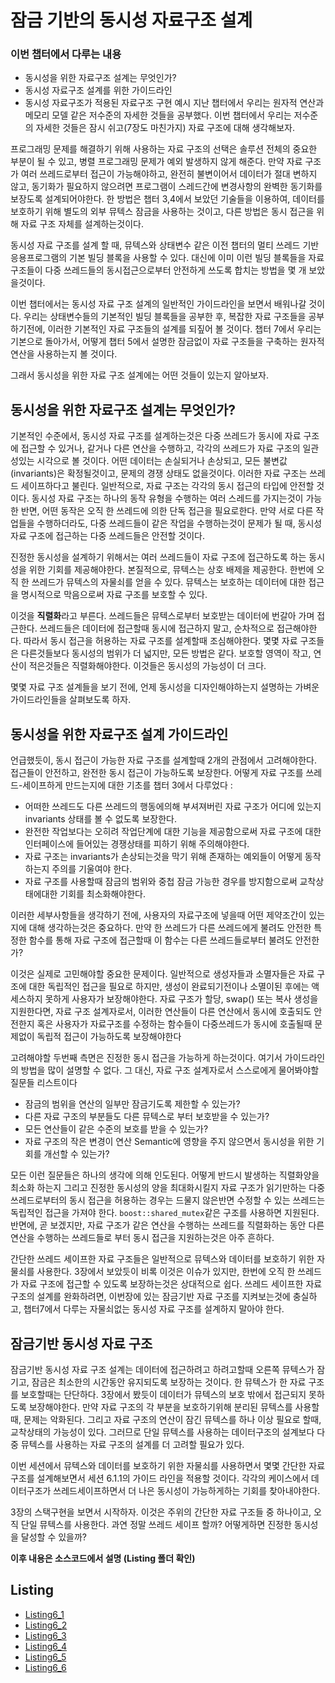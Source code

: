 # 잠금 기반의 동시성 자료구조 설계

### 이번 챕터에서 다루는 내용
 * 동시성을 위한 자료구조 설계는 무엇인가?
 * 동시성 자료구조 설계를 위한 가이드라인
 * 동시성 자료구조가 적용된 자료구조 구현 예시
지난 챕터에서 우리는 원자적 연산과 메모리 모델 같은 저수준의 자세한 것들을 공부했다.
이번 챕터에서 우리는 저수준의 자세한 것들은 잠시 쉬고(7장도 마친가지) 자료 구조에 대해 생각해보자.

프로그래밍 문제를 해결하기 위해 사용하는 자료 구조의 선택은 솔루션 전체의 중요한 부분이 될 수 있고, 병렬 프로그래밍 문제가 예외 발생하지 않게 해준다.
만약 자료 구조가 여러 쓰레드로부터 접근이 가능해야하고, 완전히 불변이어서 데이터가 절대 변하지 않고, 동기화가 필요하지 않으려면 프로그램이 스레드간에 변경사항의 완벽한 동기화를 보장도록 설계되어야한다.
한 방법은 챕터 3,4에서 보았던 기술들을 이용하여, 데이터를 보호하기 위해 별도의 외부 뮤텍스 잠금을 사용하는 것이고, 다른 방법은 동시 접근을 위해 자료 구조 자체를 설계하는것이다.

동시성 자료 구조를 설계 할 때, 뮤텍스와 상태변수 같은 이전 챕터의 멀티 쓰레드 기반 응용프로그램의 기본 빌딩 블록을 사용할 수 있다.
대신에 이미 이런 빌딩 블록들을 자료 구조들이 다중 쓰레드들의 동시접근으로부터 안전하게 쓰도록 합치는 방법을 몇 개 보았을것이다.

이번 챕터에서는 동시성 자료 구조 설계의 일반적인 가이드라인을 보면서 배워나갈 것이다.
우리는 상태변수들의 기본적인 빌딩 블록들을 공부한 후, 복잡한 자료 구조들을 공부하기전에, 이러한 기본적인 자료 구조들의 설계를 되짚어 볼 것이다.
챕터 7에서 우리는 기본으로 돌아가서, 어떻게 챕터 5에서 설명한 잠금없이 자료 구조들을 구축하는 원자적 연산을 사용하는지 볼 것이다.

그래서 동시성을 위한 자료 구조 설계에는 어떤 것들이 있는지 알아보자.


## 동시성을 위한 자료구조 설계는 무엇인가?
기본적인 수준에서, 동시성 자료 구조를 설계하는것은 다중 쓰레드가 동시에 자료 구조에 접근할 수 있거나, 같거나 다른 연산을 수행하고, 각각의 쓰레드가 자료 구조의 일관성있는 시각으로 볼 것이다.
어떤 데이터는 손실되거나 손상되고, 모든 불변값(invariants)은 확정될것이고, 문제의 경쟁 상태도 없을것이다.
이러한 자료 구조는 쓰레드 세이프하다고 불린다.
일반적으로, 자료 구조는 각각의 동시 접근의 타입에 안전할 것이다.
동시성 자료 구조는 하나의 동작 유형을 수행하는 여러 스레드를 가지는것이 가능한 반면, 어떤 동작은 오직 한 쓰레드에 의한 단독 접근을 필요로한다.
만약 서로 다른 작업들을 수행하더라도, 다중 쓰레드들이 같은 작업을 수행하는것이 문제가 될 때, 동시성 자료 구조에 접근하는 다중 쓰레드들은 안전할 것이다.

진정한 동시성을 설계하기 위해서는 여러 쓰레드들이 자료 구조에 접근하도록 하는 동시성을 위한 기회를 제공해야한다.
본질적으로, 뮤텍스는 상호 배제을 제공한다.
한번에 오직 한 쓰레드가 뮤텍스의 자물쇠를 얻을 수 있다.
뮤텍스는 보호하는 데이터에 대한 접근을 명시적으로 막음으로써 자료 구조를 보호할 수 있다.

이것을 **직렬화**라고 부른다.
쓰레드들은 뮤텍스로부터 보호받는 데이터에 번갈아 가며 접근한다.
쓰레드들은 데이터에 접근할때 동시에 접근하지 말고, 순차적으로 접근해야한다.
따라서 동시 접근을 허용하는 자료 구조를 설계할때 조심해야한다.
몇몇 자료 구조들은 다른것들보다 동시성의 범위가 더 넓지만, 모든 방법은 같다.
보호할 영역이 작고, 연산이 적은것들은 직렬화해야한다.
이것들은 동시성의 가능성이 더 크다.

몇몇 자료 구조 설계들을 보기 전에, 언제 동시성을 디자인해야하는지 설명하는 가벼운 가이드라인들을 살펴보도록 하자.

## 동시성을 위한 자료구조 설계 가이드라인
언급했듯이, 동시 접근이 가능한 자료 구조를 설계할때 2개의 관점에서 고려해야한다.
접근들이 안전하고, 완전한 동시 접근이 가능하도록 보장한다.
어떻게 자료 구조를 쓰레드-세이프하게 만드는지에 대한 기초를 챕터 3에서 다루었다 :
 * 어떠한 쓰레드도 다른 쓰레드의 행동에의해 부셔져버린 자료 구조가 어디에 있는지 invariants 상태를 볼 수 없도록 보장한다.
 * 완전한 작업보다는 오히려 작업단계에 대한 기능을 제공함으로써 자료 구조에 대한 인터페이스에 들어있는 경쟁상태를 피하기 위해 주의해야한다.
 * 자료 구조는 invariants가 손상되는것을 막기 위해 존재하는 예외들이 어떻게 동작하는지 주의를 기울여야 한다.
 * 자료 구조를 사용할때 잠금의 범위와 중첩 잠금 가능한 경우를 방지함으로써 교착상태에대한 기회를 최소화해야한다.

이러한 세부사항들을 생각하기 전에, 사용자의 자료구조에 넣을때 어떤 제약조간이 있는지에 대해 생각하는것은 중요하다.
만약 한 쓰레드가 다른 쓰레드에게 불려도 안전한 특정한 함수를 통해 자료 구조에 접근할때 이 함수는 다른 쓰레드들로부터 불려도 안전한가?

이것은 실제로 고민해야할 중요한 문제이다.
일반적으로 생성자들과 소멸자들은 자료 구조에 대한 독립적인 접근을 필요로 하지만, 생성이 완료되기전이나 소멸이된 후에는 액세스하지 못하게 사용자가 보장해야한다.
자료 구조가 할당, swap() 또는 복사 생성을 지원한다면, 자료 구조 설계자로서, 이러한 연산들이 다른 연산에서 동시에 호출되도 안전한지 혹은 사용자가 자료구조를 수정하는 함수들이 다중쓰레드가 동시에 호출될때 문제없이 독립적 접근이 가능하도록 보장해야한다

고려해야할 두번째 측면은 진정한 동시 접근을 가능하게 하는것이다.
여기서 가이드라인의 방법을 많이 설명할 수 없다. 그 대신, 자료 구조 설계자로서 스스로에게 물어봐야할 질문들 리스트이다
* 잠금의 범위을 연산의 일부만 잠금기도록 제한할 수 있는가?
* 다른 자료 구조의 부분들도 다른 뮤텍스로 부터 보호받을 수 있는가?
* 모든 연산들이 같은 수준의 보호를 받을 수 있는가?
* 자료 구조의 작은 변경이 연산 Semantic에 영향을 주지 않으면서 동시성을 위한 기회를 개선할 수 있는가?

모든 이런 질문들은 하나의 생각에 의해 인도된다.
어떻게 반드시 발생하는 직렬화양을 최소화 하는지 그리고 진정한 동시성의 양을 최대화시킬지
자료 구조가 읽기만하는 다중 쓰레드로부터의 동시 접근을 허용하는 경우는 드물지 않은반면 수정할 수 있는 쓰레드는 독립적인 접근을 가져야 한다.
`boost::shared_mutex`같은 구조를 사용하면 지원된다.
반면에, 곧 보겠지만, 자료 구조가 같은 연산을 수행하는 쓰레드를 직렬화하는 동안 다른 연산을 수행하는 쓰레드들로 부터 동시 접근을 지원하는것은 아주 흔하다.

간단한 쓰레드 세이프한 자료 구조들은 일반적으로 뮤텍스와 데이터를 보호하기 위한 자물쇠를 사용한다.
3장에서 보았듯이 비록 이것은 이슈가 있지만, 한번에 오직 한 쓰레드가 자료 구조에 접근할 수 있도록 보장하는것은 상대적으로 쉽다.
쓰레드 세이프한 자료 구조의 설계를 완화하려면, 이번장에 있는 잠금기반 자료 구조를 지켜보는것에 충실하고, 챕터7에서 다루는 자물쇠없는 동시성 자료 구조를 설계하지 말아야 한다.


## 잠금기반 동시성 자료 구조
잠금기반 동시성 자료 구조 설계는 데이터에 접근하려고 하려고할때 오른쪽 뮤텍스가 잠기고, 잠금은 최소한의 시간동안 유지되도록 보장하는 것이다.
한 뮤텍스가 한 자료 구조를 보호할때는 단단하다.
3장에서 봤듯이 데이터가 뮤텍스의 보호 밖에서 접근되지 못하도록 보장해야한다.
만약 자료 구조의 각 부분을 보호하기위해 분리된 뮤텍스를 사용할때, 문제는 악화된다.
그리고 자료 구조의 연산이 잠긴 뮤텍스를 하나 이상 필요로 할때, 교착상태의 가능성이 있다.
그러므로 단일 뮤텍스를 사용하는 데이터구조의 설계보다 다중 뮤텍스를 사용하는 자료 구조의 설계를 더 고려할 필요가 있다.

이번 세션에서 뮤텍스와 데이터를 보호하기 위한 자물쇠를 사용하면서 몇몇 간단한 자료 구조를 설계해보면서 세션 6.1.1의 가이드 라인을 적용할 것이다.
각각의 케이스에서 데이터구조가 쓰레드세이프하면서 더 나은 동시성이 가능하게하는 기회를 찾아내야한다.

3장의 스택구현을 보면서 시작하자.
이것은 주위의 간단한 자료 구조들 중 하나이고, 오직 단일 뮤텍스를 사용한다.
과연 정말 쓰레드 세이프 할까?
어떻게하면 진정한 동시성을 달성할 수 있을까?

**이후 내용은 소스코드에서 설명 (Listing 폴더 확인)**

## Listing
* [Listing6_1](https://github.com/HIPERCUBE/Designing-lock-based-concurrent-data-structure/blob/master/Listing/Listing6_1.cpp)
* [Listing6_2](https://github.com/HIPERCUBE/Designing-lock-based-concurrent-data-structure/blob/master/Listing/Listing6_2.cpp)
* [Listing6_3](https://github.com/HIPERCUBE/Designing-lock-based-concurrent-data-structure/blob/master/Listing/Listing6_3.cpp)
* [Listing6_4](https://github.com/HIPERCUBE/Designing-lock-based-concurrent-data-structure/blob/master/Listing/Listing6_4.cpp)
* [Listing6_5](https://github.com/HIPERCUBE/Designing-lock-based-concurrent-data-structure/blob/master/Listing/Listing6_5.cpp)
* [Listing6_6](https://github.com/HIPERCUBE/Designing-lock-based-concurrent-data-structure/blob/master/Listing/Listing6_6.cpp)
